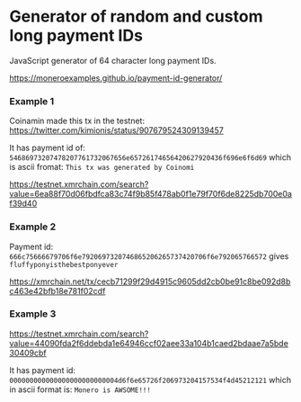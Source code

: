 # Generator of random and custom long payment IDs

JavaScript generator of 64 character long payment IDs.

https://moneroexamples.github.io/payment-id-generator/

### Example 1

Coinamin made this tx in the testnet: https://twitter.com/kimionis/status/907679524309139457

It has payment id of: `54686973207478207761732067656e65726174656420627920436f696e6f6d69`
which is ascii fromat: `This tx was generated by Coinomi`

https://testnet.xmrchain.com/search?value=6ea88f70d06fbdfca83c74f9b85f478ab0f1e79f70f6de8225db700e0af39d40

### Example 2

Payment id: `666c75666679706f6e7920697320746865206265737420706f6e792065766572` gives
`fluffyponyisthebestponyever`

https://xmrchain.net/tx/cecb71299f29d4915c9605dd2cb0be91c8be092d8bc463e42bfb18e781f02cdf

### Example 3

https://testnet.xmrchain.com/search?value=44090fda2f6ddebda1e64946ccf02aee33a104b1caed2bdaae7a5bde30409cbf

It has payment id: `000000000000000000000000004d6f6e65726f206973204157534f4d45212121`
which in ascii format is: `Monero is AWSOME!!!`
